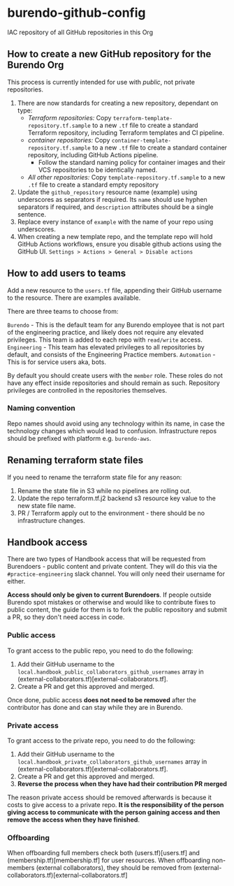 # burendo-github-config
IAC repository of all GitHub repositories in this Org

## How to create a new GitHub repository for the Burendo Org

This process is currently intended for use with *public*, not private repositories.

1. There are now standards for creating a new repository, dependant on type:
   - _*Terraform repositories:*_ Copy `terraform-template-repository.tf.sample` to a new `.tf` file to create a standard Terraform repository, including Terraform templates and CI pipeline.
   - _*container repositories:*_ Copy `container-template-repository.tf.sample` to a new `.tf` file to create a standard container repository, including GitHub Actions pipeline.  
      - Follow the standard naming policy for container images and their VCS repositories to be identically named.
   - _*All other repositories:*_ Copy `template-repository.tf.sample` to a new `.tf` file to create a standard empty repository
1. Update the `github_repository` resource name (example) using underscores as separators if required. Its `name`  should use hyphen separators if required, and `description` attributes should be a single sentence. 
1. Replace every instance of `example` with the name of your repo using underscores.
1. When creating a new template repo, and the template repo will hold GitHub Actions workflows, ensure you disable github actions using the GitHub UI.  `Settings > Actions > General > Disable actions`

## How to add users to teams

Add a new resource to the `users.tf` file, appending their GitHub username to the resource.  There are examples available. 

There are three teams to choose from:

`Burendo` - This is the default team for any Burendo employee that is not part of the engineering practice, and likely does not require any elevated privileges.  This team is added to each repo with `read/write` access.
`Engineering` - This team has elevated privileges to all repositories by default, and consists of the Engineering Practice members.
`Automation` - This is for service users aka, bots.

By default you should create users with the `member` role. These roles do not have any effect inside repositories and should remain as such.  Repository privileges are controlled in the repositories themselves.

### Naming convention
Repo names should avoid using any technology within its name, in case the technology changes which would lead to confusion.
Infrastructure repos should be prefixed with platform e.g. `burendo-aws`.

## Renaming terraform state files
If you need to rename the terraform state file for any reason:

1) Rename the state file in S3 while no pipelines are rolling out.
2) Update the repo terraform.tf.j2 backend s3 resource key value to the new state file name.
3) PR / Terraform apply out to the environment - there should be no infrastructure changes.

## Handbook access

There are two types of Handbook access that will be requested from Burendoers - public content and private content. They will do this via the `#practice-engineering` slack channel. You will only need their username for either.

**Access should only be given to current Burendoers**. If people outside Burendo spot mistakes or otherwise and would like to contribute fixes to public content, the guide for them is to fork the public repository and submit a PR, so they don't need access in code.

### Public access

To grant access to the public repo, you need to do the following:

1. Add their GitHub username to the `local.handbook_public_collaborators_github_usernames` array in (external-collaborators.tf)[external-collaborators.tf].
1. Create a PR and get this approved and merged.

Once done, public access **does not need to be removed** after the contributor has done and can stay while they are in Burendo.

### Private access

To grant access to the private repo, you need to do the following:

1. Add their GitHub username to the `local.handbook_private_collaborators_github_usernames` array in (external-collaborators.tf)[external-collaborators.tf].
1. Create a PR and get this approved and merged.
1. **Reverse the process when they have had their contribution PR merged**

The reason private access should be removed afterwards is because it costs to give access to a private repo. **It is the responsibility of the person giving access to communicate with the person gaining access and then remove the access when they have finished**.

### Offboarding

When offboarding full members check both (users.tf)[users.tf] and (membership.tf)[membership.tf] for user resources.  When offboarding non-members (external collaborators), they should be removed from (external-collaborators.tf)[external-collaborators.tf]
